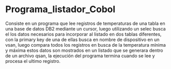 # Programa_listador_Cobol
Consiste en un programa que lee registros de temperaturas de una tabla en una base de datos DB2 mediante un cursor, luego utilizando un selec busca el los datos necesarios para incorporar al listado  en dos tablas diferentes, con la primary key  de una de ellas busca en nombre de dispositivo en un vsan, luego compara todos los registros en busca de la temperatura mínima y máxima
estos datos son mostrados en un listado que se generara dentro de un archivo qsan, la ejecución del programa termina cuando se lee y procesa el ultimo registro.
